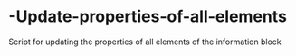 # -Update-properties-of-all-elements
 Script for updating the properties of all elements of the information block
